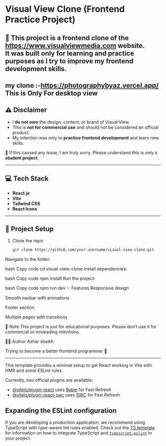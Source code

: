# Visual View Clone (Frontend Practice Project)

🚀 This project is a **frontend clone** of the https://www.visualviewmedia.com website.  
It was built **only for learning and practice purposes** as I try to improve my frontend development skills.
---
my clone :-https://photographybyaz.vercel.app/  
This is Only For desktop view  
---

## ⚠️ Disclaimer
- I **do not own** the design, content, or brand of Visual View.  
- This is **not for commercial use** and should not be considered an official product.  
- My intention was only to **practice frontend development** and learn new skills.  

🙏 If this caused any issue, I am truly sorry. Please understand this is only a **student project**.

---

## 💻 Tech Stack
- **React.js**
- **Vite**
- **Tailwind CSS**
- **React Icons**

---

## 📂 Project Setup

1. Clone the repo:
   ```bash
   git clone https://github.com/your-username/visual-view-clone.git
Navigate to the folder:

bash
Copy code
cd visual-view-clone
Install dependencies:

bash
Copy code
npm install
Run the project:

bash
Copy code
npm run dev
✨ Features
Responsive design

Smooth navbar with animations

Footer section

Multiple pages with transitions

📌 Note
This project is just for educational purposes.
Please don’t use it for commercial or misleading intentions.

👨‍💻 Author
Azhar shaikh

Trying to become a better frontend programmer 🚀



---

This template provides a minimal setup to get React working in Vite with HMR and some ESLint rules.

Currently, two official plugins are available:

- [@vitejs/plugin-react](https://github.com/vitejs/vite-plugin-react/blob/main/packages/plugin-react) uses [Babel](https://babeljs.io/) for Fast Refresh
- [@vitejs/plugin-react-swc](https://github.com/vitejs/vite-plugin-react/blob/main/packages/plugin-react-swc) uses [SWC](https://swc.rs/) for Fast Refresh

## Expanding the ESLint configuration

If you are developing a production application, we recommend using TypeScript with type-aware lint rules enabled. Check out the [TS template](https://github.com/vitejs/vite/tree/main/packages/create-vite/template-react-ts) for information on how to integrate TypeScript and [`typescript-eslint`](https://typescript-eslint.io) in your project.
